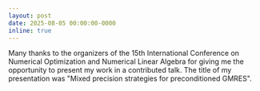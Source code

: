 ```yaml
---
layout: post
date: 2025-08-05 00:00:00-0000
inline: true
---
```

Many thanks to the organizers of the 15th International Conference on Numerical
Optimization and Numerical Linear Algebra for giving me the opportunity to present
my work in a contributed talk. The title of my presentation was "Mixed 
precision strategies for preconditioned GMRES".
